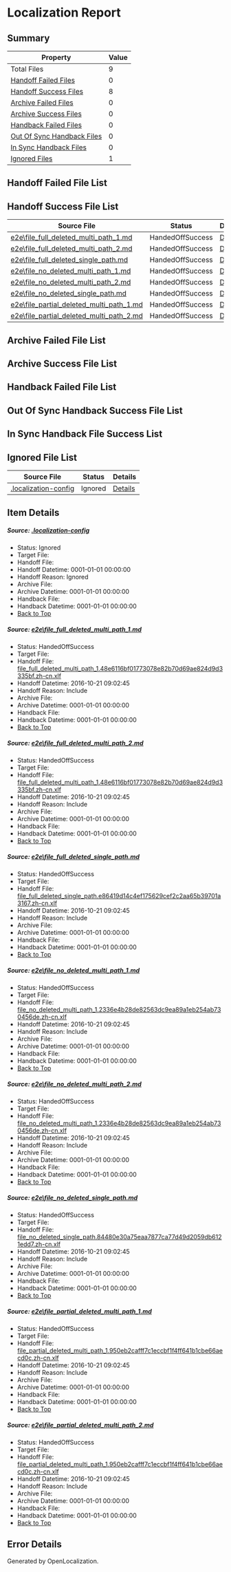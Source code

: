# <a name='report-top'></a> Localization Report

## Summary
 Property | Value 
 -------- | ----- 
 Total Files | 9
[ Handoff Failed Files ](#handoff-failed-list)| 0
[ Handoff Success Files ](#handoff-success-list)| 8
[ Archive Failed Files ](#archive-failed-list)| 0
[ Archive Success Files ](#archive-success-list)| 0
[ Handback Failed Files ](#handback-failed-list)| 0
[ Out Of Sync Handback Files ](#outofsync-handback-success-list)| 0
[ In Sync Handback Files ](#insync-handback-success-list)| 0
[ Ignored Files ](#ignored-list)| 1

## <a name='handoff-failed-list'></a> Handoff Failed File List

## <a name='handoff-success-list'></a> Handoff Success File List
 Source File | Status | Details 
 ----------- | ------ | ------- 
 [e2e\file_full_deleted_multi_path_1.md](https://github.com/OpenLocalizationTestOrg/ol-test0/blob/c3980411ccc25187c26987d4a814bf983b2ec6a7/e2e/file_full_deleted_multi_path_1.md) | HandedOffSuccess | [Details](#e104f05ba0dbfc2632bfe9ff81c216e16b86f4af1)
 [e2e\file_full_deleted_multi_path_2.md](https://github.com/OpenLocalizationTestOrg/ol-test0/blob/c3980411ccc25187c26987d4a814bf983b2ec6a7/e2e/file_full_deleted_multi_path_2.md) | HandedOffSuccess | [Details](#e104f05ba0dbfc2632bfe9ff81c216e16b86f4af2)
 [e2e\file_full_deleted_single_path.md](https://github.com/OpenLocalizationTestOrg/ol-test0/blob/c3980411ccc25187c26987d4a814bf983b2ec6a7/e2e/file_full_deleted_single_path.md) | HandedOffSuccess | [Details](#f5ad7cc35726f85cd5caafd9498ff29a80115a4b3)
 [e2e\file_no_deleted_multi_path_1.md](https://github.com/OpenLocalizationTestOrg/ol-test0/blob/c3980411ccc25187c26987d4a814bf983b2ec6a7/e2e/file_no_deleted_multi_path_1.md) | HandedOffSuccess | [Details](#2d4b69eb1af9c8aec18856292c3db64de4fb8c234)
 [e2e\file_no_deleted_multi_path_2.md](https://github.com/OpenLocalizationTestOrg/ol-test0/blob/c3980411ccc25187c26987d4a814bf983b2ec6a7/e2e/file_no_deleted_multi_path_2.md) | HandedOffSuccess | [Details](#2d4b69eb1af9c8aec18856292c3db64de4fb8c235)
 [e2e\file_no_deleted_single_path.md](https://github.com/OpenLocalizationTestOrg/ol-test0/blob/c3980411ccc25187c26987d4a814bf983b2ec6a7/e2e/file_no_deleted_single_path.md) | HandedOffSuccess | [Details](#1bf8d8cc2f050c9cd8d399171f7226d988b535456)
 [e2e\file_partial_deleted_multi_path_1.md](https://github.com/OpenLocalizationTestOrg/ol-test0/blob/c3980411ccc25187c26987d4a814bf983b2ec6a7/e2e/file_partial_deleted_multi_path_1.md) | HandedOffSuccess | [Details](#e17ccffa59d966e6861e5f5667fc43451fe8f7fc7)
 [e2e\file_partial_deleted_multi_path_2.md](https://github.com/OpenLocalizationTestOrg/ol-test0/blob/c3980411ccc25187c26987d4a814bf983b2ec6a7/e2e/file_partial_deleted_multi_path_2.md) | HandedOffSuccess | [Details](#e17ccffa59d966e6861e5f5667fc43451fe8f7fc8)

## <a name='archive-failed-list'></a> Archive Failed File List

## <a name='archive-success-list'></a> Archive Success File List

## <a name='handback-failed-list'></a> Handback Failed File List

## <a name='outofsync-handback-success-list'></a> Out Of Sync Handback Success File List

## <a name='insync-handback-success-list'></a> In Sync Handback File Success List

## <a name='ignored-list'></a> Ignored File List
 Source File | Status | Details 
 ----------- | ------ | ------- 
 [.localization-config](https://github.com/OpenLocalizationTestOrg/ol-test0/blob/c3980411ccc25187c26987d4a814bf983b2ec6a7/.localization-config) | Ignored | [Details](#c268a05ecaa7ec85942ed632c29928ee5bd6da8d0)

## Item Details
##### <a name='c268a05ecaa7ec85942ed632c29928ee5bd6da8d0'></a> Source: [.localization-config](https://github.com/OpenLocalizationTestOrg/ol-test0/blob/c3980411ccc25187c26987d4a814bf983b2ec6a7/.localization-config)
* Status: Ignored
* Target File: 
* Handoff File: 
* Handoff Datetime: 0001-01-01 00:00:00
* Handoff Reason: Ignored
* Archive File: 
* Archive Datetime: 0001-01-01 00:00:00
* Handback File: 
* Handback Datetime: 0001-01-01 00:00:00
* [Back to Top](#report-top)

##### <a name='e104f05ba0dbfc2632bfe9ff81c216e16b86f4af1'></a> Source: [e2e\file_full_deleted_multi_path_1.md](https://github.com/OpenLocalizationTestOrg/ol-test0/blob/c3980411ccc25187c26987d4a814bf983b2ec6a7/e2e/file_full_deleted_multi_path_1.md)
* Status: HandedOffSuccess
* Target File: 
* Handoff File: [file_full_deleted_multi_path_1.48e6116bf01773078e82b70d69ae824d9d3335bf.zh-cn.xlf](https://github.com/OpenLocalizationTestOrg/ol-test0-handoff/blob/f919924d46c90d6b962c9a6499116aec42a2bc41/ol-handoff/OpenLocalizationTestOrg/ol-test0-zhcn/shujia/mt/file_full_deleted_multi_path_1.48e6116bf01773078e82b70d69ae824d9d3335bf.zh-cn.xlf)
* Handoff Datetime: 2016-10-21 09:02:45
* Handoff Reason: Include
* Archive File: 
* Archive Datetime: 0001-01-01 00:00:00
* Handback File: 
* Handback Datetime: 0001-01-01 00:00:00
* [Back to Top](#report-top)

##### <a name='e104f05ba0dbfc2632bfe9ff81c216e16b86f4af2'></a> Source: [e2e\file_full_deleted_multi_path_2.md](https://github.com/OpenLocalizationTestOrg/ol-test0/blob/c3980411ccc25187c26987d4a814bf983b2ec6a7/e2e/file_full_deleted_multi_path_2.md)
* Status: HandedOffSuccess
* Target File: 
* Handoff File: [file_full_deleted_multi_path_1.48e6116bf01773078e82b70d69ae824d9d3335bf.zh-cn.xlf](https://github.com/OpenLocalizationTestOrg/ol-test0-handoff/blob/f919924d46c90d6b962c9a6499116aec42a2bc41/ol-handoff/OpenLocalizationTestOrg/ol-test0-zhcn/shujia/mt/file_full_deleted_multi_path_1.48e6116bf01773078e82b70d69ae824d9d3335bf.zh-cn.xlf)
* Handoff Datetime: 2016-10-21 09:02:45
* Handoff Reason: Include
* Archive File: 
* Archive Datetime: 0001-01-01 00:00:00
* Handback File: 
* Handback Datetime: 0001-01-01 00:00:00
* [Back to Top](#report-top)

##### <a name='f5ad7cc35726f85cd5caafd9498ff29a80115a4b3'></a> Source: [e2e\file_full_deleted_single_path.md](https://github.com/OpenLocalizationTestOrg/ol-test0/blob/c3980411ccc25187c26987d4a814bf983b2ec6a7/e2e/file_full_deleted_single_path.md)
* Status: HandedOffSuccess
* Target File: 
* Handoff File: [file_full_deleted_single_path.e86419d14c4ef175629cef2c2aa65b39701a3167.zh-cn.xlf](https://github.com/OpenLocalizationTestOrg/ol-test0-handoff/blob/f919924d46c90d6b962c9a6499116aec42a2bc41/ol-handoff/OpenLocalizationTestOrg/ol-test0-zhcn/shujia/mt/file_full_deleted_single_path.e86419d14c4ef175629cef2c2aa65b39701a3167.zh-cn.xlf)
* Handoff Datetime: 2016-10-21 09:02:45
* Handoff Reason: Include
* Archive File: 
* Archive Datetime: 0001-01-01 00:00:00
* Handback File: 
* Handback Datetime: 0001-01-01 00:00:00
* [Back to Top](#report-top)

##### <a name='2d4b69eb1af9c8aec18856292c3db64de4fb8c234'></a> Source: [e2e\file_no_deleted_multi_path_1.md](https://github.com/OpenLocalizationTestOrg/ol-test0/blob/c3980411ccc25187c26987d4a814bf983b2ec6a7/e2e/file_no_deleted_multi_path_1.md)
* Status: HandedOffSuccess
* Target File: 
* Handoff File: [file_no_deleted_multi_path_1.2336e4b28de82563dc9ea89a1eb254ab730456de.zh-cn.xlf](https://github.com/OpenLocalizationTestOrg/ol-test0-handoff/blob/f919924d46c90d6b962c9a6499116aec42a2bc41/ol-handoff/OpenLocalizationTestOrg/ol-test0-zhcn/shujia/mt/file_no_deleted_multi_path_1.2336e4b28de82563dc9ea89a1eb254ab730456de.zh-cn.xlf)
* Handoff Datetime: 2016-10-21 09:02:45
* Handoff Reason: Include
* Archive File: 
* Archive Datetime: 0001-01-01 00:00:00
* Handback File: 
* Handback Datetime: 0001-01-01 00:00:00
* [Back to Top](#report-top)

##### <a name='2d4b69eb1af9c8aec18856292c3db64de4fb8c235'></a> Source: [e2e\file_no_deleted_multi_path_2.md](https://github.com/OpenLocalizationTestOrg/ol-test0/blob/c3980411ccc25187c26987d4a814bf983b2ec6a7/e2e/file_no_deleted_multi_path_2.md)
* Status: HandedOffSuccess
* Target File: 
* Handoff File: [file_no_deleted_multi_path_1.2336e4b28de82563dc9ea89a1eb254ab730456de.zh-cn.xlf](https://github.com/OpenLocalizationTestOrg/ol-test0-handoff/blob/f919924d46c90d6b962c9a6499116aec42a2bc41/ol-handoff/OpenLocalizationTestOrg/ol-test0-zhcn/shujia/mt/file_no_deleted_multi_path_1.2336e4b28de82563dc9ea89a1eb254ab730456de.zh-cn.xlf)
* Handoff Datetime: 2016-10-21 09:02:45
* Handoff Reason: Include
* Archive File: 
* Archive Datetime: 0001-01-01 00:00:00
* Handback File: 
* Handback Datetime: 0001-01-01 00:00:00
* [Back to Top](#report-top)

##### <a name='1bf8d8cc2f050c9cd8d399171f7226d988b535456'></a> Source: [e2e\file_no_deleted_single_path.md](https://github.com/OpenLocalizationTestOrg/ol-test0/blob/c3980411ccc25187c26987d4a814bf983b2ec6a7/e2e/file_no_deleted_single_path.md)
* Status: HandedOffSuccess
* Target File: 
* Handoff File: [file_no_deleted_single_path.84480e30a75eaa7877ca77d49d2059db6121edd7.zh-cn.xlf](https://github.com/OpenLocalizationTestOrg/ol-test0-handoff/blob/f919924d46c90d6b962c9a6499116aec42a2bc41/ol-handoff/OpenLocalizationTestOrg/ol-test0-zhcn/shujia/mt/file_no_deleted_single_path.84480e30a75eaa7877ca77d49d2059db6121edd7.zh-cn.xlf)
* Handoff Datetime: 2016-10-21 09:02:45
* Handoff Reason: Include
* Archive File: 
* Archive Datetime: 0001-01-01 00:00:00
* Handback File: 
* Handback Datetime: 0001-01-01 00:00:00
* [Back to Top](#report-top)

##### <a name='e17ccffa59d966e6861e5f5667fc43451fe8f7fc7'></a> Source: [e2e\file_partial_deleted_multi_path_1.md](https://github.com/OpenLocalizationTestOrg/ol-test0/blob/c3980411ccc25187c26987d4a814bf983b2ec6a7/e2e/file_partial_deleted_multi_path_1.md)
* Status: HandedOffSuccess
* Target File: 
* Handoff File: [file_partial_deleted_multi_path_1.950eb2cafff7c1eccbf1f4ff641b1cbe66aecd0c.zh-cn.xlf](https://github.com/OpenLocalizationTestOrg/ol-test0-handoff/blob/f919924d46c90d6b962c9a6499116aec42a2bc41/ol-handoff/OpenLocalizationTestOrg/ol-test0-zhcn/shujia/mt/file_partial_deleted_multi_path_1.950eb2cafff7c1eccbf1f4ff641b1cbe66aecd0c.zh-cn.xlf)
* Handoff Datetime: 2016-10-21 09:02:45
* Handoff Reason: Include
* Archive File: 
* Archive Datetime: 0001-01-01 00:00:00
* Handback File: 
* Handback Datetime: 0001-01-01 00:00:00
* [Back to Top](#report-top)

##### <a name='e17ccffa59d966e6861e5f5667fc43451fe8f7fc8'></a> Source: [e2e\file_partial_deleted_multi_path_2.md](https://github.com/OpenLocalizationTestOrg/ol-test0/blob/c3980411ccc25187c26987d4a814bf983b2ec6a7/e2e/file_partial_deleted_multi_path_2.md)
* Status: HandedOffSuccess
* Target File: 
* Handoff File: [file_partial_deleted_multi_path_1.950eb2cafff7c1eccbf1f4ff641b1cbe66aecd0c.zh-cn.xlf](https://github.com/OpenLocalizationTestOrg/ol-test0-handoff/blob/f919924d46c90d6b962c9a6499116aec42a2bc41/ol-handoff/OpenLocalizationTestOrg/ol-test0-zhcn/shujia/mt/file_partial_deleted_multi_path_1.950eb2cafff7c1eccbf1f4ff641b1cbe66aecd0c.zh-cn.xlf)
* Handoff Datetime: 2016-10-21 09:02:45
* Handoff Reason: Include
* Archive File: 
* Archive Datetime: 0001-01-01 00:00:00
* Handback File: 
* Handback Datetime: 0001-01-01 00:00:00
* [Back to Top](#report-top)


## Error Details

Generated by OpenLocalization.
